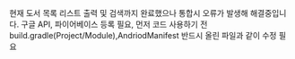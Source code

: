 현재 도서 목록 리스트 출력 및 검색까지 완료했으나 통합시 오류가 발생해 해결중입니다.
구글 API, 파이어베이스 등록 필요, 먼저 코드 사용하기 전 build.gradle(Project/Module),AndriodManifest 반드시 올린 파일과 같이 수정 필요 
